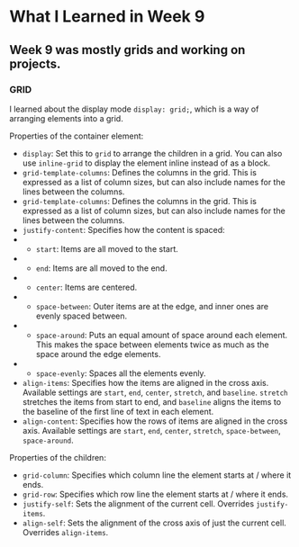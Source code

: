# What I Learned in Week 9

## Week 9 was mostly grids and working on projects.

### GRID ###

I learned about the display mode `display: grid;`, which is a way of arranging elements into a grid.

Properties of the container element:
- `display`: Set this to `grid` to arrange the children in a grid.  You can also use `inline-grid` to display the element inline instead of as a block.
- `grid-template-columns`: Defines the columns in the grid.  This is expressed as a list of column sizes, but can also include names for the lines between the columns.
- `grid-template-columns`: Defines the columns in the grid.  This is expressed as a list of column sizes, but can also include names for the lines between the columns.
- `justify-content`: Specifies how the content is spaced:
- - `start`: Items are all moved to the start.
- - `end`: Items are all moved to the end.
- - `center`: Items are centered.
- - `space-between`: Outer items are at the edge, and inner ones are evenly spaced between.
- - `space-around`: Puts an equal amount of space around each element.  This makes the space between elements twice as much as the space around the edge elements.
- - `space-evenly`: Spaces all the elements evenly.
- `align-items`: Specifies how the items are aligned in the cross axis.  Available settings are `start`, `end`, `center`, `stretch`, and `baseline`.  `stretch` stretches the items from start to end, and `baseline` aligns the items to the baseline of the first line of text in each element.
- `align-content`: Specifies how the rows of items are aligned in the cross axis.  Available settings are `start`, `end`, `center`, `stretch`, `space-between`, `space-around`.

Properties of the children:
- `grid-column`: Specifies which column line the element starts at / where it ends.
- `grid-row`: Specifies which row line the element starts at / where it ends.
- `justify-self`: Sets the alignment of the current cell.  Overrides `justify-items`.
- `align-self`: Sets the alignment of the cross axis of just the current cell.  Overrides `align-items`.
